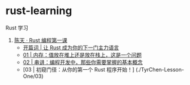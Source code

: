 # rust-learning
Rust 学习

1. [陈天 · Rust 编程第一课](https://time.geekbang.org/column/intro/435)
    + [开篇词 | 让 Rust 成为你的下一门主力语言 ](./TyrChen-Lesson-One/openings)
    + [01 | 内存：值放在堆上还是放在栈上，这是一个问题](./TyrChen-Lesson-One/01)
    + [02 | 串讲：编程开发中，那些你需要掌握的基本概念](./TyrChen-Lesson-One/02)
    + [03 | 初窥门径：从你的第一个 Rust 程序开始！] (./TyrChen-Lesson-One/03)
